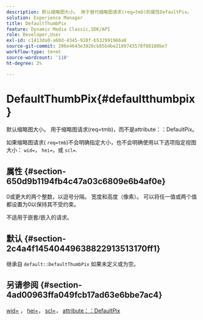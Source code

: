 ```yaml
---
description: 默认缩略图大小。 用于替代缩略图请求(req=tmb)的属性DefaultPix。
solution: Experience Manager
title: DefaultThumbPix
feature: Dynamic Media Classic,SDK/API
role: Developer,User
exl-id: c1413da0-a68d-4345-928f-b532991966a8
source-git-commit: 206e4643e3926cb85b4be2189743578f88180be7
workflow-type: tm+mt
source-wordcount: '110'
ht-degree: 2%

---
```


# DefaultThumbPix{#defaultthumbpix}

默认缩略图大小。 用于缩略图请求(req=tmb)，而不是attribute：：DefaultPix。

如果缩略图请求( `req=tmb`)不会明确指定大小，也不会明确使用以下选项指定视图大小： `wid=`， `hei=`，或 `scl=`.

## 属性 {#section-650d9b1194fb4c47a03c6809e6b4af0e}

0或更大的两个整数，以逗号分隔。 宽度和高度（像素）。 可以将任一值或两个值都设置为0以保持其不受约束。

不适用于嵌套/嵌入的请求。

## 默认 {#section-2c4a4f14540449638822913513170ff1}

继承自 `default::DefaultThumbPix` 如果未定义或为空。

## 另请参阅 {#section-4ad00963ffa049fcb17ad63e6bbe7ac4}

[wid=](../../../../../is-api/http-ref/image-serving-api-ref/c-http-protocol-reference/c-command-reference/r-is-http-wid.md#reference-bfeadcb67bf4485f851eb21345527e47) ， [hei=](../../../../../is-api/http-ref/image-serving-api-ref/c-http-protocol-reference/c-command-reference/r-is-http-hei.md#reference-6d6f556ccc0e4b98a815e8a5c1944a96)， [scl=](../../../../../is-api/http-ref/image-serving-api-ref/c-http-protocol-reference/c-command-reference/r-scl.md#reference-b2a74e493d0d407e98fe350551ba3fcc)， [attribute：：DefaultPix](../../../../../is-api/image-catalog/image-serving-api-ref/c-image-catalog-reference/c-attributes-reference/r-defaultpix.md#reference-996b2c22b30f4fd9b970c84063306df1)
